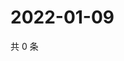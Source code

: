 # 2022-01-09

共 0 条

<!-- BEGIN WEIBO -->
<!-- 最后更新时间 Sun Jan 09 2022 23:00:35 GMT+0800 (China Standard Time) -->

<!-- END WEIBO -->
